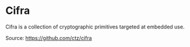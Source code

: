 # Cifra
Cifra is a collection of cryptographic primitives targeted at embedded use.

Source: https://github.com/ctz/cifra
